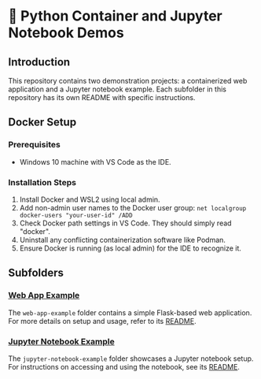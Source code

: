 # 🐍 Python Container and Jupyter Notebook Demos

## Introduction
This repository contains two demonstration projects: a containerized web application and a Jupyter notebook example. Each subfolder in this repository has its own README with specific instructions.

## Docker Setup

### Prerequisites
- Windows 10 machine with VS Code as the IDE.

### Installation Steps
1. Install Docker and WSL2 using local admin.
2. Add non-admin user names to the Docker user group: 
   ```net localgroup docker-users "your-user-id" /ADD```
3. Check Docker path settings in VS Code. They should simply read "docker".
4. Uninstall any conflicting containerization software like Podman.
5. Ensure Docker is running (as local admin) for the IDE to recognize it.

## Subfolders

### [Web App Example](./web-app-example)
The `web-app-example` folder contains a simple Flask-based web application. For more details on setup and usage, refer to its [README](./web-app-example/README.md).

### [Jupyter Notebook Example](./jupyter-notebook-example)
The `jupyter-notebook-example` folder showcases a Jupyter notebook setup. For instructions on accessing and using the notebook, see its [README](./jupyter-notebook-example/README.md).
